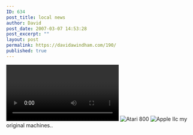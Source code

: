 ```yaml
---
ID: 634
post_title: local news
author: David
post_date: 2007-03-07 14:53:28
post_excerpt: ""
layout: post
permalink: https://davidawindham.com/190/
published: true
---
```

<video>http://video.google.com/videoplay?docid=8121187805580982206=en</video>
<img src="http://www.davidwindham.org/images/Atari800.jpg" alt="Atari 800" />
<img src="http://www.davidwindham.org/images/AppleIIc.jpg" alt="Apple IIc" />
my original machines..
